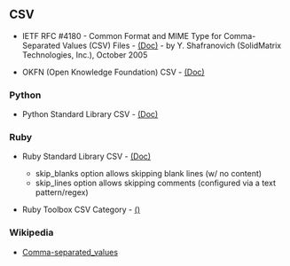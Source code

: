 

## CSV

- IETF RFC #4180 - Common Format and MIME Type for Comma-Separated Values (CSV) Files -
    [(Doc)](http://tools.ietf.org/rfc/rfc4180.txt) -
     by Y. Shafranovich (SolidMatrix Technologies, Inc.), October 2005

- OKFN (Open Knowledge Foundation) CSV - [(Doc)](http://data.okfn.org/standards/csv)


### Python

- Python Standard Library CSV  - [(Doc)](http://docs.python.org/library/csv.html)

### Ruby

- Ruby Standard Library CSV  - [(Doc)](http://ruby-doc.org/stdlib/libdoc/csv/rdoc/CSV.html)
    - skip_blanks option allows skipping blank lines (w/ no content)
    - skip_lines option allows skipping comments (configured via a text pattern/regex)

- Ruby Toolbox CSV Category - [()](https://www.ruby-toolbox.com/categories/CSV_Parsers)

### Wikipedia

- [Comma-separated_values](http://en.wikipedia.org/wiki/Comma-separated_values)



